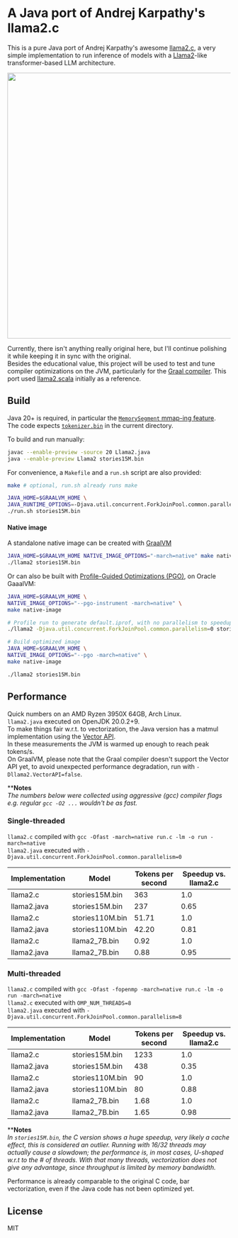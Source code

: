 # A Java port of Andrej Karpathy's llama2.c

This is a pure Java port of Andrej Karpathy's awesome [llama2.c](https://github.com/karpathy/llama2.c), a very simple implementation
to run inference of models with a [Llama2](https://arxiv.org/pdf/2302.13971.pdf)-like transformer-based LLM architecture.  

<p align="center">
  <img width="600" src="https://github.com/mukel/llama2.java/assets/1896283/c7db4110-1bf6-466c-9fac-130a6ecefe8a">
</p>

Currently, there isn't anything really original here, but I'll continue polishing it while keeping it in sync with the original.  
Besides the educational value, this project will be used to test and tune compiler optimizations on the JVM, particularly for the [Graal compiler](https://www.graalvm.org/latest/reference-manual/java/compiler).
This port used [llama2.scala](https://github.com/jrudolph/llama2.scala) initially as a reference.

## Build
Java 20+ is required, in particular the [`MemorySegment` mmap-ing feature](https://docs.oracle.com/en/java/javase/20/docs/api/java.base/java/nio/channels/FileChannel.html#map(java.nio.channels.FileChannel.MapMode,long,long,java.lang.foreign.SegmentScope)).  
The code expects [`tokenizer.bin`](https://github.com/karpathy/llama2.c/raw/master/tokenizer.bin) in the current directory.

To build and run manually:
```bash
javac --enable-preview -source 20 Llama2.java
java --enable-preview Llama2 stories15M.bin
```

For convenience, a `Makefile` and a `run.sh` script are also provided:

```bash
make # optional, run.sh already runs make

JAVA_HOME=$GRAALVM_HOME \
JAVA_RUNTIME_OPTIONS=-Djava.util.concurrent.ForkJoinPool.common.parallelism=8 \
./run.sh stories15M.bin
```

#### Native image

A standalone native image can be created with [GraalVM](https://www.graalvm.org/)
```bash
JAVA_HOME=$GRAALVM_HOME NATIVE_IMAGE_OPTIONS="-march=native" make native-image
./llama2 stories15M.bin
```

Or can also be built with [Profile-Guided Optimizations (PGO)](https://www.graalvm.org/dev/reference-manual/native-image/guides/optimize-native-executable-with-pgo), on Oracle GaaalVM:
```bash
JAVA_HOME=$GRAALVM_HOME \
NATIVE_IMAGE_OPTIONS="--pgo-instrument -march=native" \
make native-image

# Profile run to generate default.iprof, with no parallelism to speedup profiling.
./llama2 -Djava.util.concurrent.ForkJoinPool.common.parallelism=0 stories15M.bin

# Build optimized image
JAVA_HOME=$GRAALVM_HOME \
NATIVE_IMAGE_OPTIONS="--pgo -march=native" \
make native-image

./llama2 stories15M.bin
```

## Performance

Quick numbers on an AMD Ryzen 3950X 64GB, Arch Linux.  
`llama2.java` executed on OpenJDK 20.0.2+9.  
To make things fair w.r.t. to vectorization, the Java version has a matmul implementation using the [Vector API](https://openjdk.org/jeps/448).  
In these measurements the JVM is warmed up enough to reach peak tokens/s.  
On GraalVM, please note that the Graal compiler doesn't support the Vector API yet, to avoid unexpected performance degradation, run with `-Dllama2.VectorAPI=false`.

****Notes**  
*The numbers below were collected using aggressive (gcc) compiler flags e.g. regular `gcc -O2 ...` wouldn't be as fast.*

### Single-threaded

`llama2.c` compiled with `gcc -Ofast -march=native run.c -lm -o run -march=native`  
`llama2.java` executed with `-Djava.util.concurrent.ForkJoinPool.common.parallelism=0`

| Implementation | Model | Tokens per second | Speedup vs. llama2.c |
| ---------------| ------|------------------ | -------------------- |
| llama2.c    | stories15M.bin  |   363 |  1.0 |
| llama2.java | stories15M.bin  |   237 | 0.65 |
| llama2.c    | stories110M.bin | 51.71 |  1.0 |
| llama2.java | stories110M.bin | 42.20 | 0.81 |
| llama2.c    | llama2_7B.bin   |  0.92 |  1.0 |
| llama2.java | llama2_7B.bin   |  0.88 | 0.95 |

### Multi-threaded

`llama2.c` compiled with `gcc -Ofast -fopenmp -march=native run.c -lm -o run -march=native`  
`llama2.c` executed with `OMP_NUM_THREADS=8`  
`llama2.java` executed with `-Djava.util.concurrent.ForkJoinPool.common.parallelism=8`  

| Implementation | Model | Tokens per second | Speedup vs. llama2.c |
| ---------------| ------|------------------ | -------------------- |
| llama2.c    |  stories15M.bin |  1233 |  1.0 |
| llama2.java |  stories15M.bin |   438 | 0.35 |
| llama2.c    | stories110M.bin |    90 |  1.0 |
| llama2.java | stories110M.bin |    80 | 0.88 |
| llama2.c    |   llama2_7B.bin |  1.68 |  1.0 |
| llama2.java |   llama2_7B.bin |  1.65 | 0.98 |

****Notes**  
*In `stories15M.bin`, the C version shows a huge speedup, very likely a cache effect, this is considered an outlier.
Running with 16/32 threads may actually cause a slowdown; the performance is, in most cases, U-shaped w.r.t to the # of threads.
With that many threads, vectorization does not give any advantage, since throughput is limited by memory bandwidth.*

Performance is already comparable to the original C code, bar vectorization, even if the Java code has not been optimized yet.

## License

MIT
